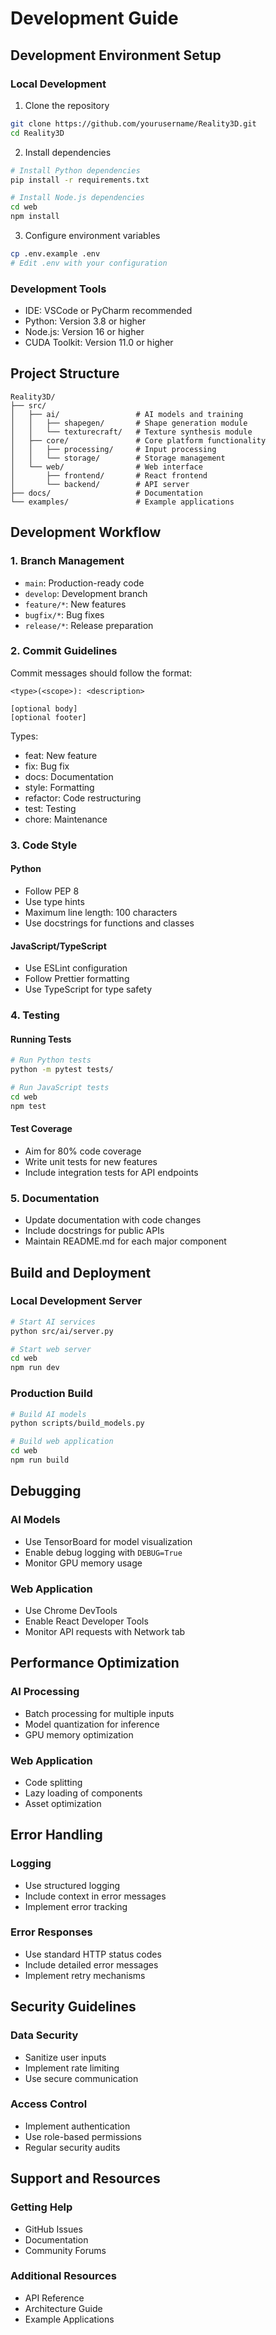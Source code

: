 # Development Guide

## Development Environment Setup

### Local Development

1. Clone the repository
```bash
git clone https://github.com/yourusername/Reality3D.git
cd Reality3D
```

2. Install dependencies
```bash
# Install Python dependencies
pip install -r requirements.txt

# Install Node.js dependencies
cd web
npm install
```

3. Configure environment variables
```bash
cp .env.example .env
# Edit .env with your configuration
```

### Development Tools

- IDE: VSCode or PyCharm recommended
- Python: Version 3.8 or higher
- Node.js: Version 16 or higher
- CUDA Toolkit: Version 11.0 or higher

## Project Structure

```
Reality3D/
├── src/
│   ├── ai/                 # AI models and training
│   │   ├── shapegen/       # Shape generation module
│   │   └── texturecraft/   # Texture synthesis module
│   ├── core/               # Core platform functionality
│   │   ├── processing/     # Input processing
│   │   └── storage/        # Storage management
│   └── web/                # Web interface
│       ├── frontend/       # React frontend
│       └── backend/        # API server
├── docs/                   # Documentation
└── examples/               # Example applications
```

## Development Workflow

### 1. Branch Management

- `main`: Production-ready code
- `develop`: Development branch
- `feature/*`: New features
- `bugfix/*`: Bug fixes
- `release/*`: Release preparation

### 2. Commit Guidelines

Commit messages should follow the format:
```
<type>(<scope>): <description>

[optional body]
[optional footer]
```

Types:
- feat: New feature
- fix: Bug fix
- docs: Documentation
- style: Formatting
- refactor: Code restructuring
- test: Testing
- chore: Maintenance

### 3. Code Style

#### Python
- Follow PEP 8
- Use type hints
- Maximum line length: 100 characters
- Use docstrings for functions and classes

#### JavaScript/TypeScript
- Use ESLint configuration
- Follow Prettier formatting
- Use TypeScript for type safety

### 4. Testing

#### Running Tests
```bash
# Run Python tests
python -m pytest tests/

# Run JavaScript tests
cd web
npm test
```

#### Test Coverage
- Aim for 80% code coverage
- Write unit tests for new features
- Include integration tests for API endpoints

### 5. Documentation

- Update documentation with code changes
- Include docstrings for public APIs
- Maintain README.md for each major component

## Build and Deployment

### Local Development Server

```bash
# Start AI services
python src/ai/server.py

# Start web server
cd web
npm run dev
```

### Production Build

```bash
# Build AI models
python scripts/build_models.py

# Build web application
cd web
npm run build
```

## Debugging

### AI Models
- Use TensorBoard for model visualization
- Enable debug logging with `DEBUG=True`
- Monitor GPU memory usage

### Web Application
- Use Chrome DevTools
- Enable React Developer Tools
- Monitor API requests with Network tab

## Performance Optimization

### AI Processing
- Batch processing for multiple inputs
- Model quantization for inference
- GPU memory optimization

### Web Application
- Code splitting
- Lazy loading of components
- Asset optimization

## Error Handling

### Logging
- Use structured logging
- Include context in error messages
- Implement error tracking

### Error Responses
- Use standard HTTP status codes
- Include detailed error messages
- Implement retry mechanisms

## Security Guidelines

### Data Security
- Sanitize user inputs
- Implement rate limiting
- Use secure communication

### Access Control
- Implement authentication
- Use role-based permissions
- Regular security audits

## Support and Resources

### Getting Help
- GitHub Issues
- Documentation
- Community Forums

### Additional Resources
- API Reference
- Architecture Guide
- Example Applications